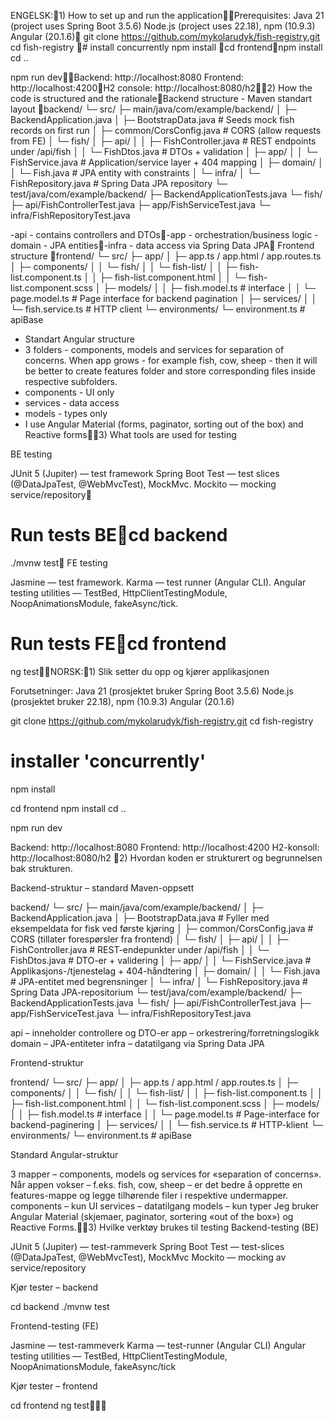 ENGELSK:1) How to set up and run the applicationPrerequisites:Java 21 (project uses Spring Boot 3.5.6)Node.js (project uses 22.18), npm (10.9.3)Angular (20.1.6)git clone https://github.com/mykolarudyk/fish-registry.gitcd fish-registry# install concurrentlynpm installcd frontendnpm installcd ..npm run devBackend: http://localhost:8080Frontend: http://localhost:4200H2 console: http://localhost:8080/h22) How the code is structured and the rationaleBackend structure - Maven standart layoutbackend/└─ src/   ├─ main/java/com/example/backend/   │  ├─ BackendApplication.java   │  ├─ BootstrapData.java                   # Seeds mock fish records on first run   │  ├─ common/CorsConfig.java               # CORS (allow requests from FE)   │  └─ fish/   │     ├─ api/   │     │  ├─ FishController.java            # REST endpoints under /api/fish   │     │  └─ FishDtos.java                  # DTOs + validation   │     ├─ app/   │     │  └─ FishService.java               # Application/service layer + 404 mapping   │     ├─ domain/   │     │  └─ Fish.java                      # JPA entity with constraints   │     └─ infra/   │        └─ FishRepository.java            # Spring Data JPA repository   └─ test/java/com/example/backend/      ├─ BackendApplicationTests.java      └─ fish/         ├─ api/FishControllerTest.java         ├─ app/FishServiceTest.java         └─ infra/FishRepositoryTest.java-api  - contains controllers and DTOs-app - orchestration/business logic-domain - JPA entities-infra - data access via Spring Data JPAFrontend structurefrontend/└─ src/   ├─ app/   │  ├─ app.ts / app.html / app.routes.ts   │  ├─ components/   │  │  └─ fish/   │  │     └─ fish-list/   │  │        ├─ fish-list.component.ts   │  │        ├─ fish-list.component.html   │  │        └─ fish-list.component.scss   │  ├─ models/   │  │  ├─ fish.model.ts                # interface   │  │  └─ page.model.ts             # Page interface for backend pagination   │  ├─ services/   │  │  └─ fish.service.ts               # HTTP client   └─ environments/      └─ environment.ts                   # apiBase- Standart Angular structure- 3 folders - components, models and services for separation of concerns. When app grows - for example fish, cow, sheep - then it will be better to create features folder and store corresponding files inside respective subfolders. - components - UI only - services - data access - models - types only - I use Angular Material (forms, paginator, sorting out of the box) and Reactive forms3) What tools are used for testingBE testingJUnit 5 (Jupiter) — test frameworkSpring Boot Test — test slices (@DataJpaTest, @WebMvcTest), MockMvc.Mockito — mocking service/repository# Run tests BEcd backend./mvnw testFE testingJasmine — test framework.Karma — test runner (Angular CLI).Angular testing utilities — TestBed, HttpClientTestingModule, NoopAnimationsModule, fakeAsync/tick.# Run tests FEcd frontendng testNORSK:1) Slik setter du opp og kjører applikasjonenForutsetninger:Java 21 (prosjektet bruker Spring Boot 3.5.6)Node.js (prosjektet bruker 22.18), npm (10.9.3)Angular (20.1.6)git clone https://github.com/mykolarudyk/fish-registry.gitcd fish-registry# installer 'concurrently'npm installcd frontendnpm installcd ..npm run devBackend: http://localhost:8080Frontend: http://localhost:4200H2-konsoll: http://localhost:8080/h22) Hvordan koden er strukturert og begrunnelsen bak strukturen.Backend-struktur – standard Maven-oppsettbackend/└─ src/   ├─ main/java/com/example/backend/   │  ├─ BackendApplication.java   │  ├─ BootstrapData.java                   # Fyller med eksempeldata for fisk ved første kjøring   │  ├─ common/CorsConfig.java               # CORS (tillater forespørsler fra frontend)   │  └─ fish/   │     ├─ api/   │     │  ├─ FishController.java            # REST-endepunkter under /api/fish   │     │  └─ FishDtos.java                  # DTO-er + validering   │     ├─ app/   │     │  └─ FishService.java               # Applikasjons-/tjenestelag + 404-håndtering   │     ├─ domain/   │     │  └─ Fish.java                      # JPA-entitet med begrensninger   │     └─ infra/   │        └─ FishRepository.java            # Spring Data JPA-repositorium   └─ test/java/com/example/backend/      ├─ BackendApplicationTests.java      └─ fish/         ├─ api/FishControllerTest.java         ├─ app/FishServiceTest.java         └─ infra/FishRepositoryTest.javaapi – inneholder controllere og DTO-erapp – orkestrering/forretningslogikkdomain – JPA-entiteterinfra – datatilgang via Spring Data JPAFrontend-strukturfrontend/└─ src/   ├─ app/   │  ├─ app.ts / app.html / app.routes.ts   │  ├─ components/   │  │  └─ fish/   │  │     └─ fish-list/   │  │        ├─ fish-list.component.ts   │  │        ├─ fish-list.component.html   │  │        └─ fish-list.component.scss   │  ├─ models/   │  │  ├─ fish.model.ts                # interface   │  │  └─ page.model.ts                # Page-interface for backend-paginering   │  ├─ services/   │  │  └─ fish.service.ts              # HTTP-klient   └─ environments/      └─ environment.ts                  # apiBaseStandard Angular-struktur3 mapper – components, models og services for «separation of concerns».Når appen vokser – f.eks. fish, cow, sheep – er det bedre å opprette en features-mappe og legge tilhørende filer i respektive undermapper.components – kun UIservices – datatilgangmodels – kun typerJeg bruker Angular Material (skjemaer, paginator, sortering «out of the box») og Reactive Forms.3) Hvilke verktøy brukes til testingBackend-testing (BE)JUnit 5 (Jupiter) — test-rammeverkSpring Boot Test — test-slices (@DataJpaTest, @WebMvcTest), MockMvcMockito — mocking av service/repositoryKjør tester – backendcd backend./mvnw testFrontend-testing (FE)Jasmine — test-rammeverkKarma — test-runner (Angular CLI)Angular testing utilities — TestBed, HttpClientTestingModule, NoopAnimationsModule, fakeAsync/tickKjør tester – frontendcd frontendng test